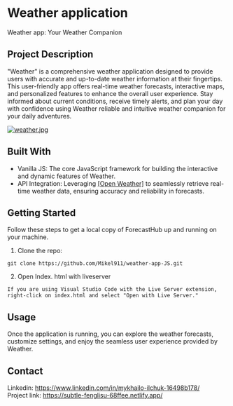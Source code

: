 # Weather application

Weather app: Your Weather Companion

## Project Description

"Weather" is a comprehensive weather application designed to provide users with accurate and up-to-date weather information at their fingertips. This user-friendly app offers real-time weather forecasts, interactive maps, and personalized features to enhance the overall user experience. Stay informed about current conditions, receive timely alerts, and plan your day with confidence using Weather reliable and intuitive weather companion for your daily adventures.

[![weather.jpg](https://i.postimg.cc/vmNqx0mS/weather.jpg)](https://postimg.cc/nsqY6YBv)

## Built With

* Vanilla JS: The core JavaScript framework for building the interactive and dynamic features of Weather.
* API Integration: Leveraging [[Open Weather]](https://openweathermap.org/) to seamlessly retrieve real-time weather data, ensuring accuracy and reliability in forecasts.


## Getting Started

Follow these steps to get a local copy of ForecastHub up and running on your machine.

1. Clone the repo:
```
git clone https://github.com/Mikel911/weather-app-JS.git
```
2. Open Index. html with liveserver
```
If you are using Visual Studio Code with the Live Server extension, right-click on index.html and select "Open with Live Server." 
```

## Usage
Once the application is running, you can explore the weather forecasts, customize settings, and enjoy the seamless user experience provided by Weather.

## Contact

Linkedin: https://www.linkedin.com/in/mykhailo-ilchuk-16498b178/
</br>
Project link: https://subtle-fenglisu-68ffee.netlify.app/
